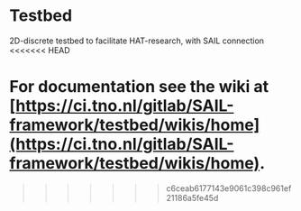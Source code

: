 # Testbed

2D-discrete testbed to facilitate HAT-research, with SAIL connection
<<<<<<< HEAD

For documentation see the wiki at [https://ci.tno.nl/gitlab/SAIL-framework/testbed/wikis/home](https://ci.tno.nl/gitlab/SAIL-framework/testbed/wikis/home).
=======
>>>>>>> c6ceab6177143e9061c398c961ef21186a5fe45d
